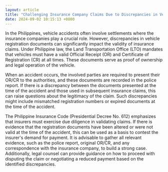 ```yaml
---
layout: article
title: "Challenging Insurance Company Claims Due to Discrepancies in Vehicle Registration Documents"
date: 2024-09-02 10:15:13 +0800
---
```


<p>In the Philippines, vehicle accidents often involve settlements where the insurance companies play a crucial role. However, discrepancies in vehicle registration documents can significantly impact the validity of insurance claims. Under Philippine law, the Land Transportation Office (LTO) mandates that vehicles must have a valid Official Receipt (OR) and Certificate of Registration (CR) at all times. These documents serve as proof of ownership and legal operation of the vehicle.</p><p>When an accident occurs, the involved parties are required to present their OR/CR to the authorities, and these documents are recorded in the police report. If there is a discrepancy between the documents presented at the time of the accident and those used in subsequent insurance claims, this can raise questions about the legitimacy of the claim. Such discrepancies might include mismatched registration numbers or expired documents at the time of the accident.</p><p>The Philippine Insurance Code (Presidential Decree No. 612) emphasizes that insurers must exercise due diligence in validating claims. If there is evidence that the registration documents have been altered or were not valid at the time of the accident, this can be used as a basis to contest the insurer's demand for payment. It is advisable to gather all relevant evidence, such as the police report, original OR/CR, and any correspondence with the insurance company, to build a strong case. Additionally, legal counsel can provide guidance on how to proceed with disputing the claim or negotiating a reduced payment based on the identified discrepancies.</p>